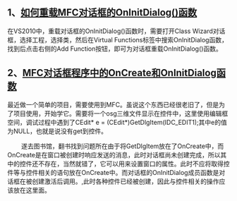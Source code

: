 ## 1、[如何重载MFC对话框的OnInitDialog()函数](https://blog.csdn.net/li_canhui/article/details/6636896)
在VS2010中，重载对话框的OnInitDialog()函数时，需要打开Class Wizard对话框，选择工程，选择类，然后在Virtual Functions标签中搜索OnInitDialog函数，
找到后点击右侧的Add Function按钮，即可为对话框重载OnInitDialog()函数。
## 2、[MFC对话框程序中的OnCreate和OnInitDialog函数](https://blog.csdn.net/kailee_hust/article/details/48227693)
最近做一个简单的项目，需要使用到MFC。虽说这个东西已经很老旧了，但是为了项目使用，开始学它。需要将一个osg三维文件显示在控件中，这里使用编辑框空间，调试过程中遇到了CEdit* e = (CEdit*)GetDlgItem(IDC_EDIT1);其中e的值为NULL，也就是说没有get到控件。

        遂去图书馆，翻书找到问题所在由于将GetDlgItem放在了OnCreate中，而OnCreate是在窗口被创建时响应发送的消息，此时对话框尚未创建完成，所以其中的控件还不存在，当然就错了，它可以用来设置窗口的属性。此时不应将取得控件等与控件相关的语句放在OnCreate中。而对话框的OnInitDialog成员函数是对话框在被创建激活后调用。,此时各种控件已经被创建，因此与控件相关的操作应该放在这里面。
